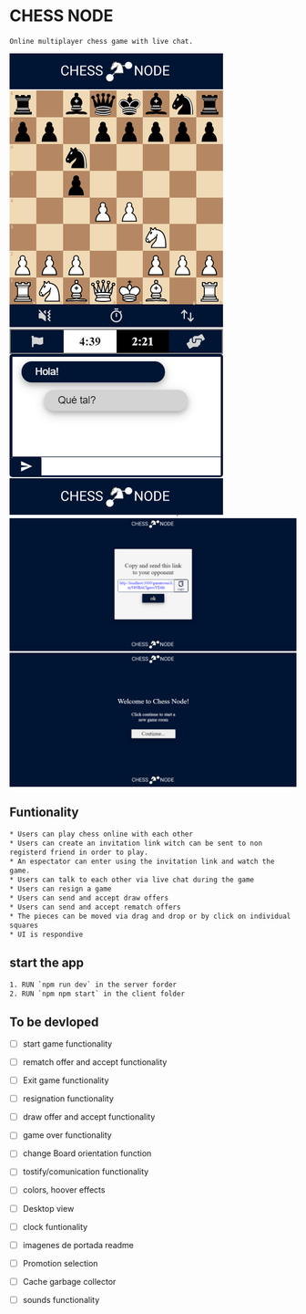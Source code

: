 # CHESS NODE

    Online multiplayer chess game with live chat.

![Game Page Movile View](./_docs/design/GamePageMovileView.png "Game Page Movile View")
![Game Page Movile View](./_docs/design/HomePageDesktopLinkView.png "Game Page Movile View")
![Game Page Movile View](./_docs/design/HomePageDesktopView.png "Game Page Movile View")

## Funtionality

    * Users can play chess online with each other
    * Users can create an invitation link witch can be sent to non registerd friend in order to play.
    * An espectator can enter using the invitation link and watch the game.
    * Users can talk to each other via live chat during the game
    * Users can resign a game
    * Users can send and accept draw offers
    * Users can send and accept rematch offers
    * The pieces can be moved via drag and drop or by click on individual squares
    * UI is respondive

## start the app

    1. RUN `npm run dev` in the server forder
    2. RUN `npm npm start` in the client folder

## To be devloped

- [ ] start game functionality
- [ ] rematch offer and accept functionality
- [ ] Exit game functionality
- [ ] resignation functionality
- [ ] draw offer and accept functionality
- [ ] game over functionality
- [ ] change Board orientation function
- [ ] tostify/comunication functionality
- [ ] colors, hoover effects
- [ ] Desktop view
- [ ] clock funtionality
- [ ] imagenes de portada readme

- [ ] Promotion selection
- [ ] Cache garbage collector
- [ ] sounds functionality
